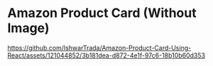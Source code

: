 # Amazon Product Card (Without Image)

https://github.com/IshwarTrada/Amazon-Product-Card-Using-React/assets/121044852/3b181dea-d872-4e1f-97c6-18b10b60d353
